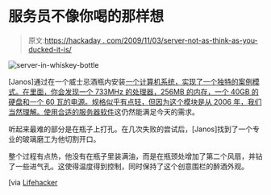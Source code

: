 # 服务员不像你喝的那样想

> 原文:[https://hackaday . com/2009/11/03/server-not-as-think-as-you-ducked-it-is/](https://hackaday.com/2009/11/03/server-not-as-think-as-you-drunk-it-is/)

![server-in-whiskey-bottle](../Images/88caae4e11e4ca5a1290749026af616f.png "server-in-whiskey-bottle")

[Janos]通过在一个威士忌酒瓶内安装[一个计算机系统，实现了一个独特的案例模式。在里面，你会发现一个 733MHz 的处理器，256MB 的内存，一个 40GB 的硬盘和一个 60 瓦的电源。规格似乎有点轻，但因为这个模块是从 2006 年，我们当然理解。使用](http://metku.net/index.html?path=mods/whiskypc/index_eng)[合适的服务器软件](http://www.ubuntu.com/products/whatIsubuntu/serveredition)这仍然能满足今天的需求。

听起来最难的部分是在瓶子上打孔。在几次失败的尝试后，[Janos]找到了一个专业的玻璃磨工为他切割开口。

整个过程有点热，他没有在瓶子里装满油，而是在瓶颈处增加了第二个风扇，并钻了一些进气孔。这使得温度得到控制，同时保持了这个创意围栏的醉酒外观。

[via [Lifehacker](http://lifehacker.com/5395107/build-a-home-server-in-a-whisky-bottle)